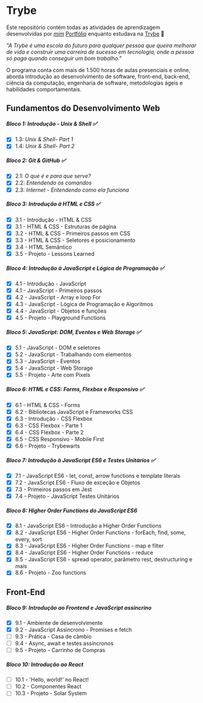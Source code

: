 # Trybe

Este repositório contém todas as atividades de aprendizagem desenvolvidas por _[mim](https://www.linkedin.com/in/wallacerd/)_ [Portfólio](https://wallacerodrigo.github.io/) enquanto estudava na [Trybe](https://www.betrybe.com/) :rocket:

_"A Trybe é uma escola do futuro para qualquer pessoa que queira melhorar de vida e construir uma carreira de sucesso em tecnologia, onde a pessoa só paga quando conseguir um bom trabalho."_

O programa conta com mais de 1.500 horas de aulas presenciais e online, aborda introdução ao desenvolvimento de software, front-end, back-end, ciência da computação, engenharia de software, metodologias ágeis e habilidades comportamentais.

## Fundamentos do Desenvolvimento Web 

##### Bloco 1: Introdução - Unix & Shell ✅
- [x] 1.3: _Unix & Shell- Part 1_
- [x] 1.4: _Unix & Shell- Part 2_

##### Bloco 2: Git & GitHub ✅
- [x] 2.1: _O que é e para que serve?_
- [x] 2.2: _Entendendo os comandos_
- [x] 2.3: _Internet - Entendendo como ela funciona_

##### Bloco 3: Introdução à HTML e CSS ✅
- [x] 3.1 - Introdução - HTML & CSS
- [x] 3.1 - HTML & CSS - Estruturas de página
- [x] 3.2 - HTML & CSS - Primeiros passos em CSS
- [x] 3.3 - HTML & CSS - Seletores e posicionamento
- [x] 3.4 - HTML Semântico
- [x] 3.5 - Projeto - Lessons Learned
 
##### Bloco 4: Introdução à JavaScript e Lógica de Programação ✅
- [x] 4.1 - Introdução - JavaScript
- [x] 4.1 - JavaScript - Primeiros passos
- [x] 4.2 - JavaScript - Array e loop For
- [x] 4.3 - JavaScript - Lógica de Programação e Algoritmos
- [x] 4.4 - JavaScript - Objetos e funções
- [x] 4.5 - Projeto - Playground Functions
 
##### Bloco 5: JavaScript: DOM, Eventos e Web Storage ✅
- [x] 5.1 - JavaScript - DOM e seletores
- [x] 5.2 - JavaScript - Trabalhando com elementos
- [x] 5.3 - JavaScript - Eventos
- [x] 5.4 - JavaScript - Web Storage
- [x] 5.5 - Projeto - Arte com Pixels

##### Bloco 6: HTML e CSS: Forms, Flexbox e Responsivo ✅
- [x] 6.1 - HTML & CSS - Forms
- [x] 6.2 - Bibliotecas JavaScript e Frameworks CSS
- [x] 6.3 - Introdução - CSS Flexbox
- [x] 6.3 - CSS Flexbox - Parte 1
- [x] 6.4 - CSS Flexbox - Parte 2
- [x] 6.5 - CSS Responsivo - Mobile First
- [x] 6.6 - Projeto - Trybewarts

##### Bloco 7: Introdução à JavaScript ES6 e Testes Unitários ✅
- [x] 7.1 - JavaScript ES6 - let, const, arrow functions e template literals
- [x] 7.2 - JavaScript ES6 - Fluxo de exceção e Objetos
- [x] 7.3 - Primeiros passos em Jest
- [x] 7.4 - Projeto - JavaScript Testes Unitários

##### Bloco 8: Higher Order Functions do JavaScript ES6 
- [x] 8.1 - JavaScript ES6 - Introdução a Higher Order Functions
- [x] 8.2 - JavaScript ES6 - Higher Order Functions - forEach, find, some, every, sort
- [x] 8.3 - JavaScript ES6 - Higher Order Functions - map e filter
- [x] 8.4 - JavaScript ES6 - Higher Order Functions - reduce
- [x] 8.5 - JavaScript ES6 - spread operator, parâmetro rest, destructuring e mais
- [x] 8.6 - Projeto - Zoo functions

## Front-End

##### Bloco 9: Introdução ao Frontend e JavaScript assíncrino
- [x] 9.1 - Ambiente de desenvolvimente
- [x] 9.2 - JavaScript Assíncrono - Promises e fetch
- [ ] 9.3 - Prática - Casa de câmbio
- [ ] 9.4 - Async, await e testes assíncronos
- [ ] 9.5 - Projeto - Carrinho de Compras

##### Bloco 10: Introdução ao React
- [ ] 10.1 - 'Hello, world!' no React!
- [ ] 10.2 - Componentes React
- [ ] 10.3 - Projeto - Solar System